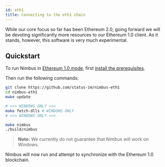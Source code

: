 ```yaml
---
id: eth1
title: Connecting to the eth1 chain
---
```


While our core focus so far has been Ethereum 2.0, going forward we will be devoting significantly more resources to our Ethereum 1.0 client. As it stands, however, this software is very much experimental.

## Quickstart

To run Nimbus in [Ethereum 1.0 mode](https://github.com/status-im/nimbus-eth1), first [install the prerequisites](https://github.com/status-im/nimbus-eth1#prerequisites).

Then run the following commands:

```bash
git clone https://github.com/status-im/nimbus-eth1
cd nimbus-eth1
make update

# >>> WINDOWS ONLY <<<
make fetch-dlls # WINDOWS ONLY
# >>> WINDOWS ONLY <<<

make nimbus
./build/nimbus
```

>  **Note:** We currently do not guarantee that Nimbus will work on Windows.

Nimbus will now run and attempt to synchronize with the Ethereum 1.0 blockchain. 

